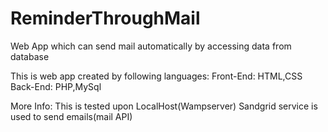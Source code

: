 # ReminderThroughMail
Web App which can send mail automatically by accessing data from database

This is web app created by following languages:
Front-End: HTML,CSS
Back-End: PHP,MySql

More Info:
This is tested upon LocalHost(Wampserver)
Sandgrid service is used to send emails(mail API)

